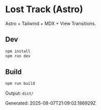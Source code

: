 # Lost Track (Astro)

Astro + Tailwind + MDX + View Transitions.

## Dev
```bash
npm install
npm run dev
```

## Build
```bash
npm run build
```
Output: `dist/`

Generated: 2025-08-07T21:09:02.186929Z
